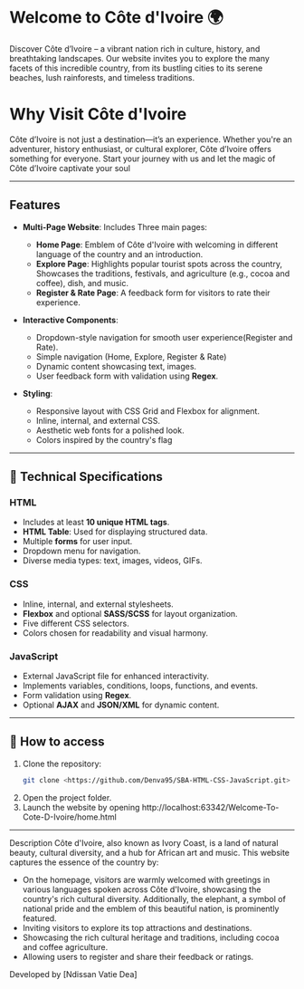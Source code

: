 # Welcome to Côte d'Ivoire 🌍

Discover Côte d’Ivoire – a vibrant nation rich in culture, history, and breathtaking landscapes. Our website invites you to explore the many facets of this incredible country,
from its bustling cities to its serene beaches, lush rainforests, and timeless traditions.

# Why Visit Côte d'Ivoire
Côte d’Ivoire is not just a destination—it’s an experience. Whether you're an adventurer, history enthusiast, or cultural explorer, Côte d’Ivoire offers something for everyone.
Start your journey with us and let the magic of Côte d’Ivoire captivate your soul

---

##  Features

- **Multi-Page Website**:
  Includes Three main pages:
  - **Home Page**: Emblem of Côte d'Ivoire with welcoming in different language of the country and an introduction.
  - **Explore Page**: Highlights popular tourist spots across the country, Showcases the traditions,
  festivals, and agriculture (e.g., cocoa and coffee), dish, and music.
  - **Register & Rate Page**: A feedback form for visitors to rate their experience.

- **Interactive Components**:
  - Dropdown-style navigation for smooth user experience(Register and Rate).
  - Simple navigation (Home, Explore, Register & Rate)
  - Dynamic content showcasing text, images.
  - User feedback form with validation using **Regex**.

- **Styling**:
  - Responsive layout with CSS Grid and Flexbox for alignment.
  - Inline, internal, and external CSS.
  - Aesthetic web fonts for a polished look.
  - Colors inspired by the country's flag


---
## 📜 Technical Specifications

### **HTML**
- Includes at least **10 unique HTML tags**.
- **HTML Table**: Used for displaying structured data.
- Multiple **forms** for user input.
- Dropdown menu for navigation.
- Diverse media types: text, images, videos, GIFs.

### **CSS**
- Inline, internal, and external stylesheets.
- **Flexbox** and optional **SASS/SCSS** for layout organization.
- Five different CSS selectors.
- Colors chosen for readability and visual harmony.

### **JavaScript**
- External JavaScript file for enhanced interactivity.
- Implements variables, conditions, loops, functions, and events.
- Form validation using **Regex**.
- Optional **AJAX** and **JSON/XML** for dynamic content.

---

## 🚀 How to access

1. Clone the repository:
   ```bash
   git clone <https://github.com/Denva95/SBA-HTML-CSS-JavaScript.git>
2. Open the project folder.
3. Launch the website by opening http://localhost:63342/Welcome-To-Cote-D-Ivoire/home.html

---
Description
Côte d'Ivoire, also known as Ivory Coast, is a land of natural beauty, cultural diversity, and a hub for African art and music.
This website captures the essence of the country by:
- On the homepage, visitors are warmly welcomed with greetings in various languages spoken across Côte d'Ivoire,
  showcasing the country's rich cultural diversity. Additionally, the elephant,
  a symbol of national pride and the emblem of this beautiful nation, is prominently featured.
- Inviting visitors to explore its top attractions and destinations.
- Showcasing the rich cultural heritage and traditions, including cocoa and coffee agriculture.
- Allowing users to register and share their feedback or ratings.

Developed by [Ndissan Vatie Dea]

